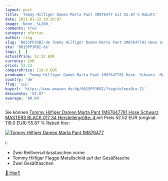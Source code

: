 ```yaml
---
layout: post
title: 'Tommy Hilfiger Damen Marta Pant 1M876477 mit 55.87 % Rabatt'
date: 2021-01-22 10:29:07
image: 'None._SL200_'
comments: true
category: ofertas
author: ring
slug: 'B015PP3RBI-de Tommy Hilfiger Damen Marta Pant 1M87647781 Hose Schwarz...'
sku: 'B015PP3RBI-de'
tags: [  ]
actualPrice: 52.52 EUR
currency: EUR
price: 52.52
comparePrice: 119.0 EUR
prodname: 'Tommy Hilfiger Damen Marta Pant 1M87647781 Hose  Schwarz  MASTERS BLACK 017   34  Herstellergröße: 4 '
country: 'de'
flag: '🇩🇪'
buyurl: 'https://www.amazon.de/dp/B015PP3RBI/?tag=tolees0ca-21'
descuento: '55.87'
average: '80.04'
---
```


Sie können [Tommy Hilfiger Damen Marta Pant 1M87647781 Hose  Schwarz  MASTERS BLACK 017   34  Herstellergröße: 4 ](https://www.amazon.de/dp/B015PP3RBI/?tag=tolees0ca-21) mit Preis 52.52 EUR (original: 119.0 EUR) 55.87 % Rabatt hier:

[![Tommy Hilfiger Damen Marta Pant 1M876477](None._SL200_)](https://www.amazon.de/dp/B015PP3RBI/?tag=tolees0ca-21)

ℹ️:

- Zwei Reißverschlusstaschen vorne
- Tommy Hilfiger Flagge Metallschild auf der Gesäßtasche
- Zwei Gesäßtaschen

[🛒 Hier!!](https://www.amazon.de/dp/B015PP3RBI/?tag=tolees0ca-21)
